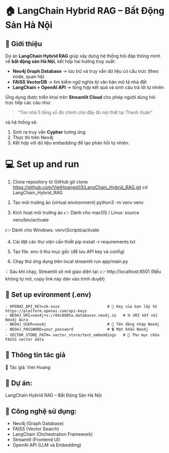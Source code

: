 # 🏠 LangChain Hybrid RAG – Bất Động Sản Hà Nội

## 🚀 Giới thiệu

Dự án **LangChain Hybrid RAG** giúp xây dựng hệ thống hỏi đáp thông minh về **bất động sản Hà Nội**, kết hợp hai hướng truy xuất:

- **Neo4j Graph Database** → lưu trữ và truy vấn dữ liệu có cấu trúc (theo node, quan hệ)
- **FAISS VectorDB** → tìm kiếm ngữ nghĩa từ văn bản mô tả nhà đất
- **LangChain + OpenAI API** → tổng hợp kết quả và sinh câu trả lời tự nhiên

Ứng dụng được triển khai trên **Streamlit Cloud** cho phép người dùng hỏi trực tiếp các câu như:

> “Tìm nhà 5 tầng sổ đỏ chính chủ đầy đủ nội thất tại Thanh Xuân”

và hệ thống sẽ:
1. Sinh ra truy vấn **Cypher** tương ứng  
2. Thực thi trên Neo4j  
3. Kết hợp với dữ liệu embedding để tạo phản hồi tự nhiên.


# 💻 Set up and run

1. Clone repository từ GitHub
git clone https://github.com/VietHoangg03/LangChain_Hybrid_RAG.git
cd LangChain_Hybrid_RAG

2. Tạo môi trường ảo (virtual environment)
python3 -m venv venv

3. Kích hoạt môi trường ảo
👉 Dành cho macOS / Linux:
source venv/bin/activate

👉 Dành cho Windows:
venv\Scripts\activate

4. Cài đặt các thư viện cần thiết
pip install -r requirements.txt

5. Tạo file .env ở thư mục gốc (để lưu API key và config)

6. Chạy thử ứng dụng trên local
streamlit run app/main.py

💡 Sau khi chạy, Streamlit sẽ mở giao diện tại:
👉 http://localhost:8501
(Nếu không tự mở, copy link này dán vào trình duyệt)

## 🔐 Set up evironment (.env)
    - OPENAI_API_KEY=sk-xxxx                     # 🔑 Key của bạn lấy từ  https://platform.openai.com/api-keys
    - NEO4J_URI=neo4j+s://04c8805a.databases.neo4j.io   # 🌐 URI kết nối Neo4j Aura
    - NEO4J_USER=neo4j                           # 👤 Tên đăng nhập Neo4j
    - NEO4J_PASSWORD=your_password               # 🔒 Mật khẩu Neo4j
    - VECTOR_STORE_PATH=.vector_store/text_embeddings   # 📁 Thư mục chứa FAISS vector data


## 🧾 Thông tin tác giả
👤 Tác giả: Viet Hoang

## 📂 Dự án: 
LangChain Hybrid RAG – Bất Động Sản Hà Nội

## 🧠 Công nghệ sử dụng:
   - Neo4j (Graph Database)
   - FAISS (Vector Search)
   - LangChain (Orchestration Framework)
   - Streamlit (Frontend UI)
   - OpenAI API (LLM và Embedding)
